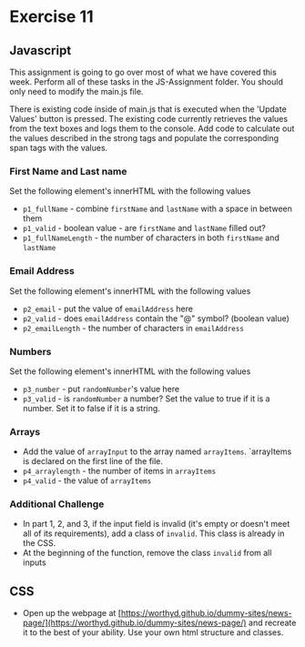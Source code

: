 # Exercise 11 

## Javascript
This assignment is going to go over most of what we have covered this week.  Perform all of these tasks in the JS-Assignment folder. You should only need to modify the main.js file.

There is existing code inside of main.js that is executed when the 'Update Values' button is pressed.  The existing code currently retrieves the values from the text boxes and logs them to the console.  Add code to calculate out the values described in the strong tags and  populate the corresponding span tags with the values.

### First Name and Last name
Set the following element's innerHTML with the following values

- `p1_fullName` - combine `firstName` and `lastName` with a space in between them
-  `p1_valid` -  boolean value - are `firstName` and `lastName` filled out?
- `p1_fullNameLength` - the number of characters in both `firstName` and `lastName`

### Email Address
Set the following element's innerHTML with the following values

- `p2_email` - put the value of `emailAddress` here
- `p2_valid` - does `emailAddress` contain the "@" symbol? (boolean value)
- `p2_emailLength` - the number of characters in `emailAddress`

### Numbers 
Set the following element's innerHTML with the following values

- `p3_number` - put `randomNumber`'s value here
- `p3_valid` - is `randomNumber` a number? Set the value to true if it is a number. Set it to false if it is a string.

### Arrays 

- Add the value of `arrayInput` to the array named `arrayItems`. `arrayItems is declared on the first line of the file.
- `p4_arraylength` - the number of items in `arrayItems`
- `p4_valid` - the value of `arrayItems`



### Additional Challenge 
- In part 1, 2, and 3, if the input field is invalid (it's empty or doesn't meet all of its requirements), add a class of `invalid`. This class is already in the CSS.
- At the beginning of the function, remove the class `invalid` from all inputs


## CSS 
- Open up the webpage at [https://worthyd.github.io/dummy-sites/news-page/](https://worthyd.github.io/dummy-sites/news-page/) and recreate it to the best of your ability. Use your own html structure and classes.